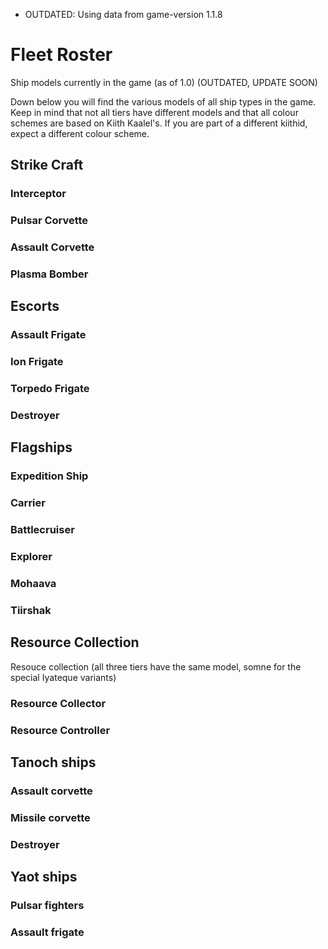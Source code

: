 - OUTDATED: Using data from game-version 1.1.8

# Fleet Roster

Ship models currently in the game (as of 1.0) (OUTDATED, UPDATE SOON)

Down below you will find the various models of all ship types in the game. Keep in mind that not all tiers have different models and that all colour schemes are based on Kiith Kaalel's. If you are part of a different kiithid, expect a different colour scheme.


## Strike Craft

### Interceptor

### Pulsar Corvette

### Assault Corvette

### Plasma Bomber

## Escorts

### Assault Frigate

### Ion Frigate

### Torpedo Frigate

### Destroyer

## Flagships

### Expedition Ship

### Carrier

### Battlecruiser

### Explorer

### Mohaava

### Tiirshak

## Resource Collection
Resouce collection (all three tiers have the same model, somne for the special Iyateque variants)

### Resource Collector

### Resource Controller

## Tanoch ships

### Assault corvette

### Missile corvette

### Destroyer

## Yaot ships							

### Pulsar fighters

### Assault frigate
